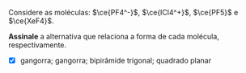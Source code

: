 Considere as moléculas: $\ce{PF4^-}$, $\ce{ICl4^+}$, $\ce{PF5}$ e $\ce{XeF4}$.

**Assinale** a alternativa que relaciona a forma de cada molécula, respectivamente.

- [x] gangorra; gangorra; bipirâmide trigonal; quadrado planar

